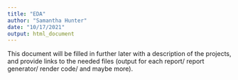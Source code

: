 ```yaml
---
title: "EDA"
author: "Samantha Hunter"
date: "10/17/2021"
output: html_document
---
```



This document will be filled in further later with a description of the projects, and provide links to the needed files (output for each report/ report generator/ render code/ and maybe more).
